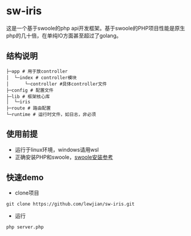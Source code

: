 # sw-iris
这是一个基于swoole的php api开发框架。基于swoole的PHP项目性能是原生php的几十倍，在单纯IO方面甚至超过了golang。
## 结构说明
```
├─app # 用于放controller
│  └─index # controller模块
│      └─controller #具体controller文件
├─config # 配置文件
├─lib # 框架核心库
│  └─iris
├─route # 路由配置
└─runtime # 运行时文件，如日志，非必须
```

## 使用前提
- 运行于linux环境，windows请用wsl
- 正确安装PHP和swoole，[swoole安装参考](https://wiki.swoole.com/)

## 快速demo
- clone项目
```
git clone https://github.com/lewjian/sw-iris.git
```
- 运行
```
php server.php
```
